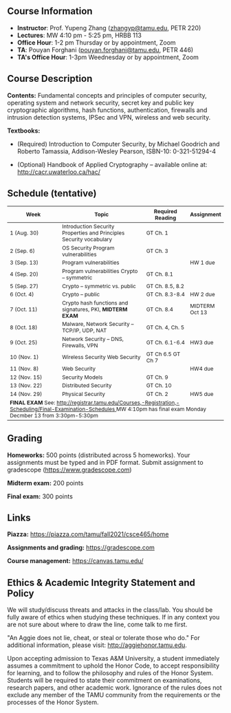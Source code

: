 ## Course Information
- **Instructor**: Prof. Yupeng Zhang (zhangyp@tamu.edu, PETR 220)
- **Lectures**: MW 4:10 pm - 5:25 pm, HRBB 113
- **Office Hour**: 1-2 pm Thursday or by appointment, Zoom
- **TA**: Pouyan Forghani  (pouyan.forghani@tamu.edu, PETR 446)
- **TA's Office Hour**: 1-3pm Weednesday or by appointment, Zoom


## Course Description
**Contents:** Fundamental concepts and principles of computer security, operating system and network security, secret key and public key cryptographic algorithms, hash functions, authentication, firewalls and intrusion detection systems, IPSec and VPN, wireless and web security. 


**Textbooks:**
- (Required) Introduction to Computer Security, by Michael Goodrich and Roberto Tamassia, Addison-Wesley Pearson, ISBN-10: 0-321-51294-4

- (Optional) Handbook of Applied Cryptography – available online at: <http://cacr.uwaterloo.ca/hac/>



## Schedule (tentative)

<table style="table-layout: fixed; font-size: 88%;">
  <thead>
    <tr>
      <th style="width: 30%;"> Week </th>
      <th style="width: 47%;"> Topic </th>
      <th style="width: 30%;"> Required Reading</th>
      <th style="width: 30%;"> Assignment </th>
    </tr>
  </thead>
  
  <tbody>
    <tr>
      <td>1 (Aug. 30)   </td>
      <td>Introduction Security Properties and Principles Security vocabulary </td>
      <td>GT Ch. 1</td>
      <td></td>
    </tr>
    <tr>
      <td>2 (Sep. 6)   </td>
      <td>OS Security Program vulnerabilities </td>
      <td>GT Ch. 3
      </td>
      <td></td>
    </tr>
    <tr>
      <td>3 (Sep. 13)   </td>
      <td>Program vulnerabilities </td>
      <td></td>
      <td>HW 1 due</td>
    </tr>
    <tr>
      <td>4 (Sep. 20)   </td>
      <td>Program vulnerabilities Crypto – symmetric</td>
      <td>GT Ch. 8.1 </td>
      <td></td>
    </tr>
    <tr>
      <td>5 (Sep. 27)   </td>
      <td>Crypto – symmetric vs. public </td>
      <td>GT Ch. 8.5, 8.2 </td>
      <td></td>
    </tr> 
    <tr>
      <td>6 (Oct. 4)   </td>
      <td>Crypto – public </td>
      <td>GT Ch. 8.3-8.4 </td>
      <td>HW 2 due</td>
    </tr>
    <tr>
      <td>7 (Oct. 11)   </td>
      <td>Crypto hash functions and signatures, PKI, <b>MIDTERM EXAM</b> </td>
      <td>GT Ch. 8.4 </td>
      <td>MIDTERM Oct 13</td>
    </tr>
    <tr>
      <td>8 (Oct. 18)   </td>
      <td>Malware, Network Security – TCP/IP, UDP, NAT </td>
      <td>GT Ch. 4, Ch. 5 </td>
      <td></td>
    </tr>
    <tr>
      <td>9 (Oct. 25)   </td>
      <td>Network Security – DNS, Firewalls, VPN </td>
      <td>GT Ch. 6.1-6.4 </td>
      <td>HW3 due</td>
    </tr>
     <tr>
      <td>10 (Nov. 1)   </td>
      <td>Wireless Security Web Security </td>
      <td>GT Ch 6.5 GT Ch 7 </td>
      <td></td>
    </tr> 
    <tr>
      <td>11 (Nov. 8)   </td>
      <td>Web Security </td>
      <td></td>
      <td>HW4 due</td>
    </tr>
    <tr>
      <td>12 (Nov. 15)   </td>
      <td>Security Models </td>
      <td>GT Ch. 9 </td>
      <td></td>
    </tr>
    <tr>
      <td>13 (Nov. 22)   </td>
      <td>Distributed Security </td>
      <td>GT Ch. 10 </td>
      <td></td>
    </tr>
    <tr>
      <td>14 (Nov. 29)   </td>
      <td>Physical Security </td>
      <td>GT Ch. 2 </td>
      <td>HW5 due</td>
    </tr> 
    <tr>
      <td colspan="4"><b>FINAL EXAM</b> See: <a href="http://registrar.tamu.edu/Courses,-Registration,-Scheduling/Final-Examination-Schedules"> http://registrar.tamu.edu/Courses,-Registration,-Scheduling/Final-Examination-Schedules </a>
MW 4:10pm has final exam Monday Decmber 13 from 3:30pm-5:30pm</td>
    </tr>
  </tbody>

</table>

## Grading
**Homeworks:** 500 points (distributed across 5 homeworks). Your assignments must be typed and in PDF format. Submit assignment to gradescope (https://www.gradescope.com)

**Midterm exam:** 200 points

**Final exam:** 300 points

## Links
**Piazza:** <https://piazza.com/tamu/fall2021/csce465/home>

**Assignments and grading:** <https://gradescope.com>

**Course management:** <https://canvas.tamu.edu/>


## Ethics & Academic Integrity Statement and Policy
We will study/discuss threats and attacks in the class/lab. You should be fully aware of ethics when studying these techniques. If in any context you are not sure about where to draw the line, come talk to me first.

"An Aggie does not lie, cheat, or steal or tolerate those who do." For additional information, please visit: <http://aggiehonor.tamu.edu>.  

Upon accepting admission to Texas A&M University, a student immediately assumes a commitment to uphold the Honor Code, to accept responsibility for learning, and to follow the philosophy and rules of the Honor System. Students will be required to state their commitment on examinations, research papers, and other academic work. Ignorance of the rules does not exclude any member of the TAMU community from the requirements or the processes of the Honor System.

